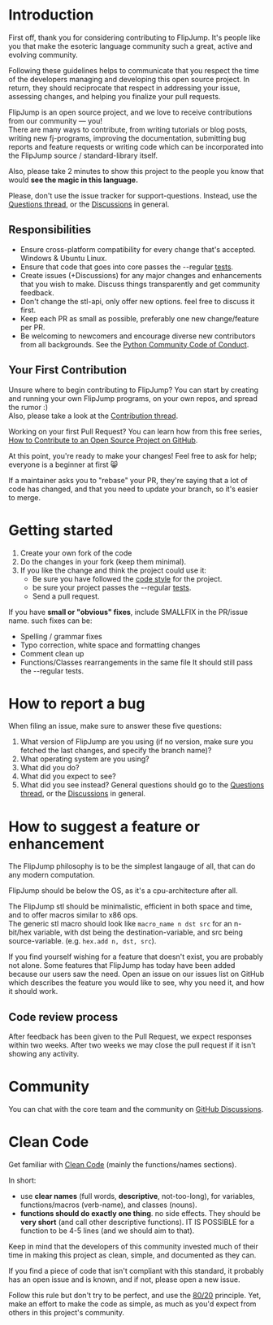 # Introduction
First off, thank you for considering contributing to FlipJump. It's people like you that make the esoteric language community such a great, active and evolving community.

Following these guidelines helps to communicate that you respect the time of the developers managing and developing this open source project. In return, they should reciprocate that respect in addressing your issue, assessing changes, and helping you finalize your pull requests.

FlipJump is an open source project, and we love to receive contributions from our community — you!<br> 
There are many ways to contribute, from writing tutorials or blog posts, writing new fj-programs, improving the documentation, submitting bug reports and feature requests or writing code which can be incorporated into the FlipJump source / standard-library itself.

Also, please take 2 minutes to show this project to the people you know that would **see the magic in this language.**

Please, don't use the issue tracker for support-questions. Instead, use the [Questions thread](https://github.com/tomhea/flip-jump/discussions/176), or the [Discussions](https://github.com/tomhea/flip-jump/discussions) in general. 

## Responsibilities
 * Ensure cross-platform compatibility for every change that's accepted. Windows & Ubuntu Linux.
 * Ensure that code that goes into core passes the --regular [tests](tests/README.md).
 * Create issues (+Discussions) for any major changes and enhancements that you wish to make. Discuss things transparently and get community feedback.
 * Don't change the stl-api, only offer new options. feel free to discuss it first.
 * Keep each PR as small as possible, preferably one new change/feature per PR.
 * Be welcoming to newcomers and encourage diverse new contributors from all backgrounds. See the [Python Community Code of Conduct](https://www.python.org/psf/codeofconduct/).

## Your First Contribution
Unsure where to begin contributing to FlipJump? You can start by creating and running your own FlipJump programs, on your own repos, and spread the rumor :)<br>
Also, please take a look at the [Contribution thread](https://github.com/tomhea/flip-jump/discussions/148).

Working on your first Pull Request? You can learn how from this free series, [How to Contribute to an Open Source Project on GitHub](https://app.egghead.io/playlists/how-to-contribute-to-an-open-source-project-on-github).

At this point, you're ready to make your changes! Feel free to ask for help; everyone is a beginner at first 😸

If a maintainer asks you to "rebase" your PR, they're saying that a lot of code has changed, and that you need to update your branch, so it's easier to merge.

# Getting started
1. Create your own fork of the code
2. Do the changes in your fork (keep them minimal).
3. If you like the change and think the project could use it:
    * Be sure you have followed the [code style](CONTRIBUTING.md#clean-code) for the project.
    * be sure your project passes the --regular [tests](tests/README.md).
    * Send a pull request.

If you have **small or "obvious" fixes**, include SMALLFIX in the PR/issue name.
such fixes can be:
* Spelling / grammar fixes
* Typo correction, white space and formatting changes
* Comment clean up
* Functions/Classes rearrangements in the same file
It should still pass the --regular tests.

# How to report a bug
When filing an issue, make sure to answer these five questions:

 1. What version of FlipJump are you using (if no version, make sure you fetched the last changes, and specify the branch name)?
 2. What operating system are you using?
 3. What did you do?
 4. What did you expect to see?
 5. What did you see instead?
General questions should go to the [Questions thread](https://github.com/tomhea/flip-jump/discussions/176), or the [Discussions](https://github.com/tomhea/flip-jump/discussions) in general. 

# How to suggest a feature or enhancement
The FlipJump philosophy is to be the simplest langauge of all, that can do any modern computation.

FlipJump should be below the OS, as it's a cpu-architecture after all.

The FlipJump stl should be minimalistic, efficient in both space and time, and to offer macros similar to x86 ops.<br>
The generic stl macro should look like `macro_name n dst src` for an n-bit/hex variable, with dst being the destination-variable, and src being source-variable. (e.g. `hex.add n, dst, src`). 

If you find yourself wishing for a feature that doesn't exist, you are probably not alone. Some features that FlipJump has today have been added because our users saw the need. Open an issue on our issues list on GitHub which describes the feature you would like to see, why you need it, and how it should work.

## Code review process
After feedback has been given to the Pull Request, we expect responses within two weeks. After two weeks we may close the pull request if it isn't showing any activity.

# Community
You can chat with the core team and the community on [GitHub Discussions](https://github.com/tomhea/flip-jump/discussions).

# Clean Code
Get familiar with [Clean Code](https://gist.github.com/wojteklu/73c6914cc446146b8b533c0988cf8d29) (mainly the functions/names sections).

In short:
- use **clear names** (full words, **descriptive**, not-too-long), for variables, functions/macros (verb-name), and classes (nouns).
- **functions should do exactly one thing**. no side effects. They should be **very short** (and call other descriptive functions). IT IS POSSIBLE for a function to be 4-5 lines (and we should aim to that). 

Keep in mind that the developers of this community invested much of their time in making this project as clean, simple, and documented as they can. 

If you find a piece of code that isn't compliant with this standard, it probably has an open issue and is known, and if not, please open a new issue.  

Follow this rule but don't try to be perfect, and use the [80/20](https://en.wikipedia.org/wiki/Pareto_principle) principle. Yet, make an effort to make the code as simple, as much as you'd expect from others in this project's community.

